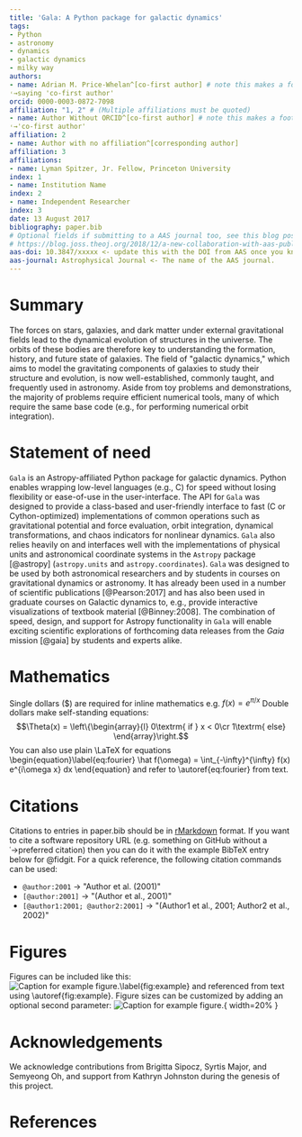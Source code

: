 ```yaml
---
title: 'Gala: A Python package for galactic dynamics'
tags:
- Python
- astronomy
- dynamics
- galactic dynamics
- milky way
authors:
- name: Adrian M. Price-Whelan^[co-first author] # note this makes a footnote
˓→saying 'co-first author'
orcid: 0000-0003-0872-7098
affiliation: "1, 2" # (Multiple affiliations must be quoted)
- name: Author Without ORCID^[co-first author] # note this makes a footnote saying
˓→'co-first author'
affiliation: 2
- name: Author with no affiliation^[corresponding author]
affiliation: 3
affiliations:
- name: Lyman Spitzer, Jr. Fellow, Princeton University
index: 1
- name: Institution Name
index: 2
- name: Independent Researcher
index: 3
date: 13 August 2017
bibliography: paper.bib
# Optional fields if submitting to a AAS journal too, see this blog post:
# https://blog.joss.theoj.org/2018/12/a-new-collaboration-with-aas-publishing
aas-doi: 10.3847/xxxxx <- update this with the DOI from AAS once you know it.
aas-journal: Astrophysical Journal <- The name of the AAS journal.
---
```

# Summary
The forces on stars, galaxies, and dark matter under external gravitational
fields lead to the dynamical evolution of structures in the universe. The orbits
of these bodies are therefore key to understanding the formation, history, and
future state of galaxies. The field of "galactic dynamics," which aims to model
the gravitating components of galaxies to study their structure and evolution,
is now well-established, commonly taught, and frequently used in astronomy.
Aside from toy problems and demonstrations, the majority of problems require
efficient numerical tools, many of which require the same base code (e.g., for
performing numerical orbit integration).
# Statement of need
`Gala` is an Astropy-affiliated Python package for galactic dynamics. Python
enables wrapping low-level languages (e.g., C) for speed without losing
flexibility or ease-of-use in the user-interface. The API for `Gala` was
designed to provide a class-based and user-friendly interface to fast (C or
Cython-optimized) implementations of common operations such as gravitational
potential and force evaluation, orbit integration, dynamical transformations,
and chaos indicators for nonlinear dynamics. `Gala` also relies heavily on and
interfaces well with the implementations of physical units and astronomical
coordinate systems in the `Astropy` package [@astropy] (`astropy.units` and
`astropy.coordinates`).
`Gala` was designed to be used by both astronomical researchers and by
students in courses on gravitational dynamics or astronomy. It has already been
used in a number of scientific publications [@Pearson:2017] and has also been
used in graduate courses on Galactic dynamics to, e.g., provide interactive
visualizations of textbook material [@Binney:2008]. The combination of speed,
design, and support for Astropy functionality in `Gala` will enable exciting
scientific explorations of forthcoming data releases from the *Gaia* mission
[@gaia] by students and experts alike.
# Mathematics
Single dollars ($) are required for inline mathematics e.g. $f(x) = e^{\pi/x}$
Double dollars make self-standing equations:
$$\Theta(x) = \left\{\begin{array}{l}
0\textrm{ if } x < 0\cr
1\textrm{ else}
\end{array}\right.$$
You can also use plain \LaTeX for equations
\begin{equation}\label{eq:fourier}
\hat f(\omega) = \int_{-\infty}^{\infty} f(x) e^{i\omega x} dx
\end{equation}
and refer to \autoref{eq:fourier} from text.
# Citations
Citations to entries in paper.bib should be in
[rMarkdown](http://rmarkdown.rstudio.com/authoring_bibliographies_and_citations.html)
format.
If you want to cite a software repository URL (e.g. something on GitHub without a
˓→preferred
citation) then you can do it with the example BibTeX entry below for @fidgit.
For a quick reference, the following citation commands can be used:
- `@author:2001` -> "Author et al. (2001)"
- `[@author:2001]` -> "(Author et al., 2001)"
- `[@author1:2001; @author2:2001]` -> "(Author1 et al., 2001; Author2 et al., 2002)"
# Figures
Figures can be included like this:
![Caption for example figure.\label{fig:example}](figure.png)
and referenced from text using \autoref{fig:example}.
Figure sizes can be customized by adding an optional second parameter:
![Caption for example figure.](figure.png){ width=20% }
# Acknowledgements
We acknowledge contributions from Brigitta Sipocz, Syrtis Major, and Semyeong
Oh, and support from Kathryn Johnston during the genesis of this project.
# References

